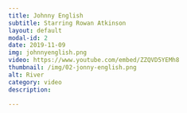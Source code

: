```yaml
---
title: Johnny English
subtitle: Starring Rowan Atkinson
layout: default
modal-id: 2
date: 2019-11-09
img: johnnyenglish.png
video: https://www.youtube.com/embed/ZZQVD5YEMh8
thumbnail: /img/02-jonny-english.png
alt: River
category: video
description: 

---
```



